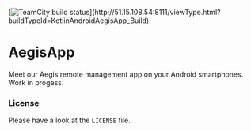 [![TeamCity build status](http://51.15.108.54:8111/guestAuth/app/rest/builds/buildType:(id:KotlinAndroidAegisApp_Build)/statusIcon.svg)](http://51.15.108.54:8111/viewType.html?buildTypeId=KotlinAndroidAegisApp_Build)

# AegisApp
Meet our Aegis remote management app on your Android smartphones. Work in progess.

### License
Please have a look at the `LICENSE` file.
